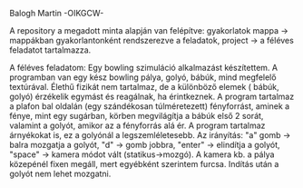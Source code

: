 Balogh Martin -OIKGCW-

A repository a megadott minta alapján van felépítve: gyakorlatok mappa -> mappákban gyakorlantonként rendszerezve a feladatok, project -> a féléves feladatot tartalmazza.

A féléves feladatom: Egy bowling szimuláció alkalmazást készítettem. A programban van egy kész bowling pálya, golyó, bábúk, mind megfelelő textúrával. Élethű fizikát nem tartalmaz, de a különböző elemek ( bábúk, golyó) érzékelik egymást és reagálnak, ha érintkeznek. A program tartalmaz a plafon bal oldalán (egy szándékosan túlméretezett) fényforrást, aminek a fénye, mint egy sugárban, körben megvilágítja a bábúk első 2 sorát, valamint a golyót, amikor az a fényforrás alá ér. A program tartalmaz árnyékokat is, ez a golyónál a legszemléletesebb. Az irányítás: "a" gomb -> balra mozgatja a golyót, "d" -> gomb jobbra, "enter" -> elindítja a golyót, "space" -> kamera módot vált (statikus->mozgó). A kamera kb. a pálya közepénél fixen megáll, mert egyébként szerintem furcsa. Indítás után a golyót nem lehet mozgatni. 
